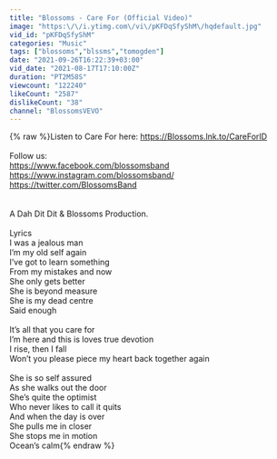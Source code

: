 ```yaml
---
title: "Blossoms - Care For (Official Video)"
image: "https:\/\/i.ytimg.com\/vi\/pKFDqSfyShM\/hqdefault.jpg"
vid_id: "pKFDqSfyShM"
categories: "Music"
tags: ["blossoms","blssms","tomogden"]
date: "2021-09-26T16:22:39+03:00"
vid_date: "2021-08-17T17:10:00Z"
duration: "PT2M58S"
viewcount: "122240"
likeCount: "2587"
dislikeCount: "38"
channel: "BlossomsVEVO"
---
```

{% raw %}Listen to Care For here: <a rel="nofollow" target="blank" href="https://Blossoms.lnk.to/CareForID">https://Blossoms.lnk.to/CareForID</a> <br /> <br />Follow us:<br /><a rel="nofollow" target="blank" href="https://www.facebook.com/blossomsband">https://www.facebook.com/blossomsband</a><br /><a rel="nofollow" target="blank" href="https://www.instagram.com/blossomsband/">https://www.instagram.com/blossomsband/</a> <br /><a rel="nofollow" target="blank" href="https://twitter.com/BlossomsBand">https://twitter.com/BlossomsBand</a> <br /><br /><br />A Dah Dit Dit &amp; Blossoms Production.<br /> <br />Lyrics  <br />I was a jealous man<br />I’m my old self again<br />I’ve got to learn something<br />From my mistakes and now<br />She only gets better<br />She is beyond measure<br />She is my dead centre<br />Said enough<br /> <br />It’s all that you care for<br />I’m here and this is loves true devotion<br />I rise, then I fall<br />Won’t you please piece my heart back together again <br /> <br />She is so self assured<br />As she walks out the door<br />She’s quite the optimist <br />Who never likes to call it quits <br />And when the day is over <br />She pulls me in closer<br />She stops me in motion<br />Ocean’s calm{% endraw %}

